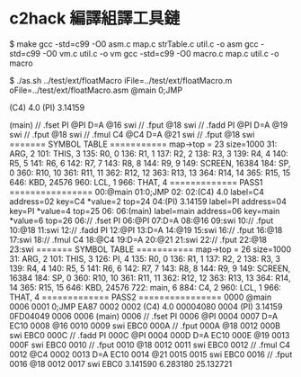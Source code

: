 # c2hack 編譯組譯工具鏈

$ make
gcc -std=c99 -O0 asm.c map.c strTable.c util.c -o asm
gcc -std=c99 -O0 vm.c util.c -o vm
gcc -std=c99 -O0 macro.c map.c util.c -o macro

$ ./as.sh ../test/ext/floatMacro
iFile=../test/ext/floatMacro.m oFile=../test/ext/floatMacro.asm
@main
0;JMP

(C4) 4.0
(PI) 3.14159

(main)
// .fset PI
@PI
D=A
@16
swi
// .fput
@18
swi
// .fadd PI
@PI
D=A
@19
swi
// .fput
@18
swi
// .fmul C4
@C4
D=A
@21
swi
// .fput
@18
swi
======= SYMBOL TABLE ===========
map->top = 23 size=1000
31: ARG, 2
101: THIS, 3
135: R0, 0
136: R1, 1
137: R2, 2
138: R3, 3
139: R4, 4
140: R5, 5
141: R6, 6
142: R7, 7
143: R8, 8
144: R9, 9
149: SCREEN, 16384
184: SP, 0
360: R10, 10
361: R11, 11
362: R12, 12
363: R13, 13
364: R14, 14
365: R15, 15
646: KBD, 24576
960: LCL, 1
966: THAT, 4
============= PASS1 ================
00:@main
01:0;JMP
02:
02:(C4) 4.0
label=C4 address=02
  key=C4 *value=2 top=24
04:(PI) 3.14159
label=PI address=04
  key=PI *value=4 top=25
06:
06:(main)
label=main address=06
  key=main *value=6 top=26
06:// .fset PI
06:@PI
07:D=A
08:@16
09:swi
10:// .fput
10:@18
11:swi
12:// .fadd PI
12:@PI
13:D=A
14:@19
15:swi
16:// .fput
16:@18
17:swi
18:// .fmul C4
18:@C4
19:D=A
20:@21
21:swi
22:// .fput
22:@18
23:swi
======= SYMBOL TABLE ===========
map->top = 26 size=1000
31: ARG, 2
101: THIS, 3
126: PI, 4
135: R0, 0
136: R1, 1
137: R2, 2
138: R3, 3
139: R4, 4
140: R5, 5
141: R6, 6
142: R7, 7
143: R8, 8
144: R9, 9
149: SCREEN, 16384
184: SP, 0
360: R10, 10
361: R11, 11
362: R12, 12
363: R13, 13
364: R14, 14
365: R15, 15
646: KBD, 24576
722: main, 6
884: C4, 2
960: LCL, 1
966: THAT, 4
============= PASS2 ================
0000 @main               0006
0001 0;JMP               EA87
0002
0002 (C4) 4.0            00004080
0004 (PI) 3.14159        0FD04049
0006
0006 (main)
0006 // .fset PI
0006 @PI                 0004
0007 D=A                 EC10
0008 @16                 0010
0009 swi                 EBC0
000A // .fput
000A @18                 0012
000B swi                 EBC0
000C // .fadd PI
000C @PI                 0004
000D D=A                 EC10
000E @19                 0013
000F swi                 EBC0
0010 // .fput
0010 @18                 0012
0011 swi                 EBC0
0012 // .fmul C4
0012 @C4                 0002
0013 D=A                 EC10
0014 @21                 0015
0015 swi                 EBC0
0016 // .fput
0016 @18                 0012
0017 swi                 EBC0
3.141590 6.283180 25.132721
